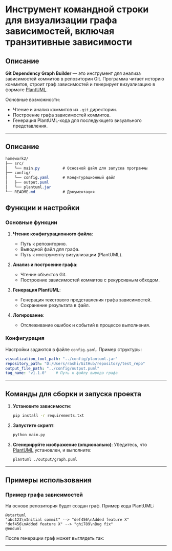 # Инструмент командной строки для визуализации графа зависимостей, включая транзитивные зависимости

## Описание
**Git Dependency Graph Builder** — это инструмент для анализа зависимостей коммитов в репозитории Git. Программа читает историю коммитов, строит граф зависимостей и генерирует визуализацию в формате [PlantUML](https://plantuml.com).

Основные возможности:
- Чтение и анализ коммитов из `.git` директории.
- Построение графа зависимостей коммитов.
- Генерация PlantUML-кода для последующего визуального представления.

---
## Описание
```css
homework2/
├── src/
│   └── main.py          # Основной файл для запуска программы
├── config/
│   └── config.yaml      # Конфигурационный файл
│   ├── output.puml
│   └── plantuml.jar 
└── README.md            # Документация

```
## Функции и настройки

### Основные функции
1. **Чтение конфигурационного файла**:
   - Путь к репозиторию.
   - Выводной файл для графа.
   - Путь к инструменту визуализации (PlantUML).

2. **Анализ и построение графа**:
   - Чтение объектов Git.
   - Построение зависимостей коммитов с рекурсивным обходом.

3. **Генерация PlantUML**:
   - Генерация текстового представления графа зависимостей.
   - Сохранение результата в файл.

4. **Логирование**:
   - Отслеживание ошибок и событий в процессе выполнения.

### Конфигурация
Настройки задаются в файле `config.yaml`. Пример структуры:
```yaml
visualization_tool_path: "../config/plantuml.jar"
repository_path: "D:/Users/rashi/GitHub/repository/test_repo"
output_file_path: "../config/output.puml"
tag_name: "v1.1.0"    # Путь к файлу вывода графа
```

---

## Команды для сборки и запуска проекта



1. **Установите зависимости**:
   ```bash
   pip install -r requirements.txt
   ```

2. **Запустите скрипт**:
   ```bash
   python main.py
   ```

3. **Сгенерируйте изображение (опционально)**:
   Убедитесь, что [PlantUML](https://plantuml.com/download) установлен, и выполните:
   ```bash
   plantuml ./output/graph.puml
   ```

---

## Примеры использования

### Пример графа зависимостей
На основе репозитория будет создан граф. Пример кода PlantUML:
```plantuml
@startuml
"abc123\nInitial commit" --> "def456\nAdded feature X"
"def456\nAdded feature X" --> "ghi789\nBug fix"
@enduml
```

После генерации граф может выглядеть так:



---
